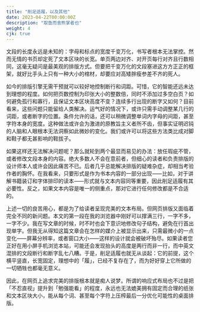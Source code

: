 ```yaml
---
title: "削足适履，以及其他"
date: 2023-04-22T00:00:00Z
description: "取鱼而舍熊掌者也"
weight: 4
cjk: true
---
```


文段的长度永远是未知的：字母和标点的宽度千变万化，书写者根本无法掌控。然而无情的书页却定死了文本区块的长宽。单页两边对齐、对开页每行对齐且行数相同，这毫无疑问是最美观的排版方式。但要把千变万化的文段塞进这方方正正的框架，就好比手头上只有一种大小的棺材，却要应对高矮胖瘦参差不齐的死人。

如今的排版引擎无需干预就可以较好地控制断行和词距。可惜，它的智能还远未达到理想的程度。如何把页数控制为印张大小的整数倍，同时不添加过多空白页？如何避免孤行和寡行，且保证文本区块高度不变？连续多行出现的断字又如何？目前看来，这些问题只能留给人类解决。运气好的情况下，或许只需手动调整某几行的词距，或者断字的位置。条件允许的话，还可以稍微调整单词内字母的间距，甚至字符本身的宽度。这种做法或许会为激进的原教旨主义者所不齿，但事实证明迟钝的人脑和人眼根本无法洞察如此微妙的变化。我们或许可以将这些方法类比成对脚和鞋子都无甚影响的鞋拔子。

如果这样还无法解决问题呢？那么就轮到两个最显而易见的办法：放任瑕疵不管，或者修改文段本身的内容。绝大多数人不会在意前者，但细心的读者和负责排版的设计师本人或许会因此痛苦不已。后者几乎总能解决排版的疑难杂症，却相当考验作者的胸怀。在我看来，只要形式是作为书本内容的一部分出现⸺比如，对于讲解书籍装订和字体排印的读本⸺形式就与文本内容同等重要，因此削足适履有其必要性。反之，如果文本内容是唯一的侧重点，那对它进行任何修改都是不合适的。

上述一切的良苦用心，都是为了给读者呈现完美的文本布局。但网页排版又面临着完全不同的新问题。本文的第一段在我的浏览器中刚好可以撑满三行，一字不多，一字不少。我在写文章的时候，时不时也会下意识地修改句子结构，避免在行首出现单字。但我无从得知这篇文章会在怎样的媒介上被显示出来，只需最微小的一点变化⸺屏幕分辨率，或者窗口大小⸺这样的设计就会被破坏殆尽。如果读者您正好在用小屏手机浏览本站，可能还会发现抬头的高度是两行而非一行，而中英文混排的文段断行和断字乱七八糟。于是，削足适履也就无从谈起：它的前提，这个横平竖直，长宽固定，理想中的「履」，已经不复存在了，而为好好穿上它所做的一切牺牲也都毫无意义。

因此，在网页上追求完美的排版根本就是痴人说梦。所谓的响应式布局也不过是把「不忍直视」提升到「勉强能看」的程度，永远也无法媲美拥有固定而合理的纸张和文本区块大小，能从每个词、甚至每个字符上压榨最后一分优化可能性的桌面排版。